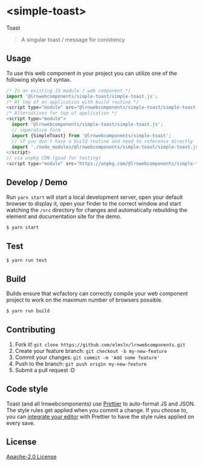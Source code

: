 # &lt;simple-toast&gt;

Toast
> A singular toast / message for conistency

## Usage
To use this web component in your project you can utilize one of the following styles of syntax.

```js
/* In an existing JS module / web component */
import '@lrnwebcomponents/simple-toast/simple-toast.js';
/* At top of an application with build routine */
<script type="module" src="@lrnwebcomponents/simple-toast/simple-toast.js"></script>
/* Alternatives for top of application */
<script type="module">
  import '@lrnwebcomponents/simple-toast/simple-toast.js';
  // imperative form
  import {SimpleToast} from '@lrnwebcomponents/simple-toast';
  // if you don't have a build routine and need to reference directly
  import './node_modules/@lrnwebcomponents/simple-toast/simple-toast.js';
</script>
// via unpkg CDN (good for testing)
<script type="module" src="https://unpkg.com/@lrnwebcomponents/simple-toast/simple-toast.js"></script>
```

## Develop / Demo
Run `yarn start` will start a local development server, open your default browser to display it, open your finder to the correct window and start watching the `/src` directory for changes and automatically rebuilding the element and documentation site for the demo.
```bash
$ yarn start
```

## Test

```bash
$ yarn run test
```

## Build
Builds ensure that wcfactory can correctly compile your web component project to
work on the maximum number of browsers possible.
```bash
$ yarn run build
```

## Contributing

1. Fork it! `git clone https://github.com/elmsln/lrnwebcomponents.git`
2. Create your feature branch: `git checkout -b my-new-feature`
3. Commit your changes: `git commit -m 'Add some feature'`
4. Push to the branch: `git push origin my-new-feature`
5. Submit a pull request :D

## Code style

Toast (and all lrnwebcomponents) use [Prettier][prettier] to auto-format JS and JSON.  The style rules get applied when you commit a change.  If you choose to, you can [integrate your editor][prettier-ed] with Prettier to have the style rules applied on every save.

[prettier]: https://github.com/prettier/prettier/
[prettier-ed]: https://github.com/prettier/prettier/#editor-integration
[polyserve]: https://github.com/Polymer/polyserve
[web-component-tester]: https://github.com/Polymer/web-component-tester

## License
[Apache-2.0 License](http://opensource.org/licenses/Apache-2.0)
